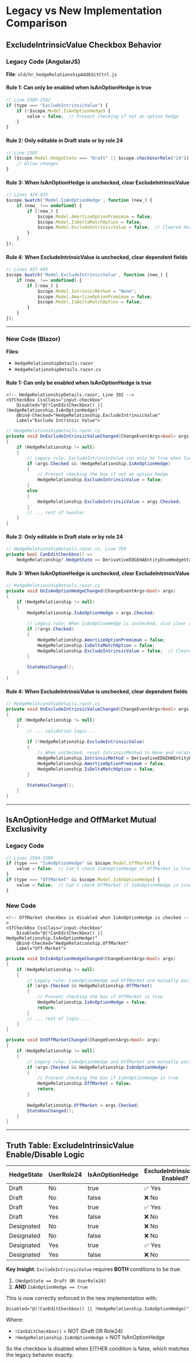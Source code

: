 # Legacy vs New Implementation Comparison

## ExcludeIntrinsicValue Checkbox Behavior

### Legacy Code (AngularJS)
**File**: `old/hr_hedgeRelationshipAddEditCtrl.js`

#### Rule 1: Can only be enabled when IsAnOptionHedge is true
```javascript
// Line 2589-2592
if (type === "ExcludeIntrinsicValue") {
    if (!$scope.Model.IsAnOptionHedge) {
        value = false;  // Prevent checking if not an option hedge
    }
}
```

#### Rule 2: Only editable in Draft state or by role 24
```javascript
// Line 2585
if ($scope.Model.HedgeState === "Draft" || $scope.checkUserRole("24")) {
    // Allow changes
}
```

#### Rule 3: When IsAnOptionHedge is unchecked, clear ExcludeIntrinsicValue
```javascript
// Lines 424-435
$scope.$watch('Model.IsAnOptionHedge', function (new_) {
    if (new_ !== undefined) {
        if (!new_) {
            $scope.Model.AmortizeOptionPremimum = false;
            $scope.Model.IsDeltaMatchOption = false;
            $scope.Model.ExcludeIntrinsicValue = false;  // Cleared here
        }
    }
});
```

#### Rule 4: When ExcludeIntrinsicValue is unchecked, clear dependent fields
```javascript
// Lines 437-445
$scope.$watch('Model.ExcludeIntrinsicValue', function (new_) {
    if (new_ !== undefined) {
        if (!new_) {
            $scope.Model.IntrinsicMethod = "None";
            $scope.Model.AmortizeOptionPremimum = false;
            $scope.Model.IsDeltaMatchOption = false;
        }
    }
});
```

---

### New Code (Blazor)
**Files**: 
- `HedgeRelationshipDetails.razor`
- `HedgeRelationshipDetails.razor.cs`

#### Rule 1: Can only be enabled when IsAnOptionHedge is true
```razor
<!-- HedgeRelationshipDetails.razor, Line 392 -->
<SfCheckBox CssClass="input-checkbox"
    Disabled="@(!CanEditCheckbox() || !HedgeRelationship.IsAnOptionHedge)"
    @bind-Checked="HedgeRelationship.ExcludeIntrinsicValue"
    Label="Exclude Intrinsic Value">
```

```csharp
// HedgeRelationshipDetails.razor.cs
private void OnExcludeIntrinsicValueChanged(ChangeEventArgs<bool> args)
{
    if (HedgeRelationship != null)
    {
        // Legacy rule: ExcludeIntrinsicValue can only be true when IsAnOptionHedge is true
        if (args.Checked && !HedgeRelationship.IsAnOptionHedge)
        {
            // Prevent checking the box if not an option hedge
            HedgeRelationship.ExcludeIntrinsicValue = false;
        }
        else
        {
            HedgeRelationship.ExcludeIntrinsicValue = args.Checked;
        }
        // ... rest of handler
    }
}
```

#### Rule 2: Only editable in Draft state or by role 24
```csharp
// HedgeRelationshipDetails.razor.cs, Line 769
private bool CanEditCheckbox() =>
    HedgeRelationship?.HedgeState == DerivativeEDGEHAEntityEnumHedgeState.Draft || CheckUserRole("24");
```

#### Rule 3: When IsAnOptionHedge is unchecked, clear ExcludeIntrinsicValue
```csharp
// HedgeRelationshipDetails.razor.cs
private void OnIsAnOptionHedgeChanged(ChangeEventArgs<bool> args)
{
    if (HedgeRelationship != null)
    {
        HedgeRelationship.IsAnOptionHedge = args.Checked;
        
        // Legacy rule: When IsAnOptionHedge is unchecked, also clear related option hedge fields
        if (!args.Checked)
        {
            HedgeRelationship.AmortizeOptionPremimum = false;
            HedgeRelationship.IsDeltaMatchOption = false;
            HedgeRelationship.ExcludeIntrinsicValue = false;  // Cleared here
        }
        
        StateHasChanged();
    }
}
```

#### Rule 4: When ExcludeIntrinsicValue is unchecked, clear dependent fields
```csharp
// HedgeRelationshipDetails.razor.cs
private void OnExcludeIntrinsicValueChanged(ChangeEventArgs<bool> args)
{
    if (HedgeRelationship != null)
    {
        // ... validation logic ...
        
        if (!HedgeRelationship.ExcludeIntrinsicValue)
        {
            // When unchecked, reset IntrinsicMethod to None and related options
            HedgeRelationship.IntrinsicMethod = DerivativeEDGEHAEntityEnumIntrinsicMethod.None;
            HedgeRelationship.AmortizeOptionPremimum = false;
            HedgeRelationship.IsDeltaMatchOption = false;
        }
        
        StateHasChanged();
    }
}
```

---

## IsAnOptionHedge and OffMarket Mutual Exclusivity

### Legacy Code
```javascript
// Lines 2594-2599
if (type === "IsAnOptionHedge" && $scope.Model.OffMarket) {
    value = false;  // Can't check IsAnOptionHedge if OffMarket is true
}
if (type === "OffMarket" && $scope.Model.IsAnOptionHedge) {
    value = false;  // Can't check OffMarket if IsAnOptionHedge is true
}
```

### New Code
```razor
<!-- OffMarket checkbox is disabled when IsAnOptionHedge is checked -->
<SfCheckBox CssClass="input-checkbox"
    Disabled="@(!CanEditCheckbox() || HedgeRelationship.IsAnOptionHedge)"
    @bind-Checked="HedgeRelationship.OffMarket"
    Label="Off-Market">
```

```csharp
private void OnIsAnOptionHedgeChanged(ChangeEventArgs<bool> args)
{
    if (HedgeRelationship != null)
    {
        // Legacy rule: IsAnOptionHedge and OffMarket are mutually exclusive
        if (args.Checked && HedgeRelationship.OffMarket)
        {
            // Prevent checking the box if OffMarket is true
            HedgeRelationship.IsAnOptionHedge = false;
            return;
        }
        // ... rest of logic ...
    }
}

private void OnOffMarketChanged(ChangeEventArgs<bool> args)
{
    if (HedgeRelationship != null)
    {
        // Legacy rule: IsAnOptionHedge and OffMarket are mutually exclusive
        if (args.Checked && HedgeRelationship.IsAnOptionHedge)
        {
            // Prevent checking the box if IsAnOptionHedge is true
            HedgeRelationship.OffMarket = false;
            return;
        }
        
        HedgeRelationship.OffMarket = args.Checked;
        StateHasChanged();
    }
}
```

---

## Truth Table: ExcludeIntrinsicValue Enable/Disable Logic

| HedgeState | UserRole24 | IsAnOptionHedge | ExcludeIntrinsicValue Enabled? |
|------------|------------|-----------------|--------------------------------|
| Draft      | No         | true            | ✅ Yes                         |
| Draft      | No         | false           | ❌ No                          |
| Draft      | Yes        | true            | ✅ Yes                         |
| Draft      | Yes        | false           | ❌ No                          |
| Designated | No         | true            | ❌ No                          |
| Designated | No         | false           | ❌ No                          |
| Designated | Yes        | true            | ✅ Yes                         |
| Designated | Yes        | false           | ❌ No                          |

**Key Insight**: `ExcludeIntrinsicValue` requires **BOTH** conditions to be true:
1. `(HedgeState == Draft OR UserRole24)`
2. **AND** `IsAnOptionHedge == true`

This is now correctly enforced in the new implementation with:
```razor
Disabled="@(!CanEditCheckbox() || !HedgeRelationship.IsAnOptionHedge)"
```

Where:
- `!CanEditCheckbox()` = NOT (Draft OR Role24)
- `!HedgeRelationship.IsAnOptionHedge` = NOT IsAnOptionHedge

So the checkbox is disabled when EITHER condition is false, which matches the legacy behavior exactly.
